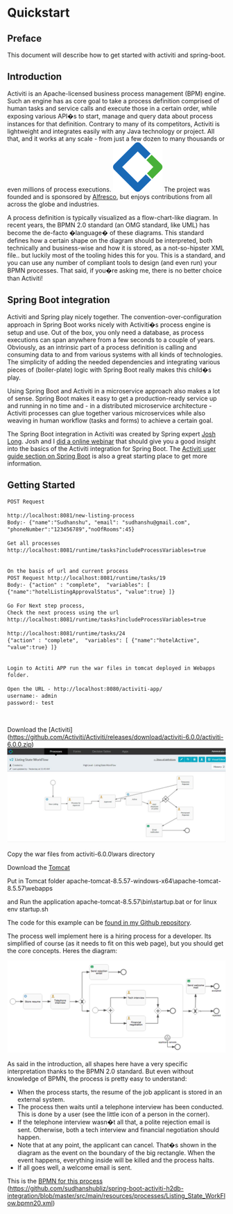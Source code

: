 # Quickstart
## Preface
This document will describe how to get started with activiti and spring-boot.   

## Introduction
Activiti is an Apache-licensed business process management (BPM) engine. Such an engine has as core goal to take a process definition comprised of human tasks and service calls and execute those in a certain order, while exposing various API�s to start, manage and query data about process instances for that definition. Contrary to many of its competitors, Activiti is lightweight and integrates easily with any Java technology or project. All that, and it works at any scale - from just a few dozen to many thousands or even millions of process executions.
![Activiti logo](doc/images/activiti-logo.png)
The project was founded and is sponsored by [Alfresco](http://www.alfresco.com/), but enjoys contributions from all across the globe and industries.

A process definition is typically visualized as a flow-chart-like diagram. In recent years, the BPMN 2.0 standard (an OMG standard, like UML) has become the de-facto �language� of these diagrams. This standard defines how a certain shape on the diagram should be interpreted, both technically and business-wise and how it is stored, as a not-so-hipster XML file.. but luckily most of the tooling hides this for you. This is a standard, and you can use any number of compliant tools to design (and even run) your BPMN processes. That said, if you�re asking me, there is no better choice than Activiti!

## Spring Boot integration
Activiti and Spring play nicely together. The convention-over-configuration approach in Spring Boot works nicely with Activiti�s process engine is setup and use. Out of the box, you only need a database, as process executions can span anywhere from a few seconds to a couple of years. Obviously, as an intrinsic part of a process definition is calling and consuming data to and from various systems with all kinds of technologies. The simplicity of adding the needed dependencies and integrating various pieces of (boiler-plate) logic with Spring Boot really makes this child�s play.

Using Spring Boot and Activiti in a microservice approach also makes a lot of sense. Spring Boot makes it easy to get a production-ready service up and running in no time and - in a distributed microservice architecture - Activiti processes can glue together various microservices while also weaving in human workflow (tasks and forms) to achieve a certain goal.

The Spring Boot integration in Activiti was created by Spring expert [Josh Long](https://twitter.com/starbuxman). Josh and I [did a online webinar](https://www.youtube.com/watch?v=0PV_8Lew3vg) that should give you a good insight into the basics of the Activiti integration for Spring Boot. The [Activiti user guide section on Spring Boot](http://activiti.org/userguide/index.html#springSpringBoot) is also a great starting place to get more information.

## Getting Started

```
POST Request 

http://localhost:8081/new-listing-process
Body:- {"name":"Sudhanshu", "email": "sudhanshu@gmail.com", "phoneNumber":"123456789","noOfRooms":45}

Get all processes 
http://localhost:8081/runtime/tasks?includeProcessVariables=true


On the basis of url and current process
POST Request http://localhost:8081/runtime/tasks/19
Body:- {"action" : "complete",  "variables": [ {"name":"hotelListingApprovalStatus", "value":true} ]}

Go For Next step process,
Check the next process using the url 
http://localhost:8081/runtime/tasks?includeProcessVariables=true

http://localhost:8081/runtime/tasks/24
{"action" : "complete",  "variables": [ {"name":"hotelActive", "value":true} ]}


Login to Actiti APP run the war files in tomcat deployed in Webapps folder.

Open the URL - http://localhost:8080/activiti-app/
username:- admin
password:- test



```
Download the [Activiti] 
(https://github.com/Activiti/Activiti/releases/download/activiti-6.0.0/activiti-6.0.0.zip)
![Activiti logo](doc/images/supplier-workflow.JPG)

 
Copy the war files from activiti-6.0.0\wars directory 

Download the [Tomcat](http://apachemirror.wuchna.com/tomcat/tomcat-8/v8.5.57/bin/apache-tomcat-8.5.57-windows-x64.zip)

Put in Tomcat folder apache-tomcat-8.5.57-windows-x64\apache-tomcat-8.5.57\webapps 

and Run the application apache-tomcat-8.5.57\bin\startup.bat or for linux env startup.sh
 

The code for this example can be [found in my Github repository](https://github.com/sudhanshubliz/spring-boot-activiti-h2db-integration).

The process well implement here is a hiring process for a developer. Its simplified of course (as it needs to fit on this web page), but you should get the core concepts. Heres the diagram:

![Image of the hire process using BPMN2 symbolism](doc/images/hire-process.png)

As said in the introduction, all shapes here have a very specific interpretation thanks to the BPMN 2.0 standard. But even without knowledge of BPMN, the process is pretty easy to understand:

* When the process starts, the resume of the job applicant is stored in an external system.
* The process then waits until a telephone interview has been conducted. This is done by a user (see the little icon of a person in the corner).
* If the telephone interview wasn�t all that, a polite rejection email is sent. Otherwise, both a tech interview and financial negotiation should happen.
* Note that at any point, the applicant can cancel. That�s shown in the diagram as the event on the boundary of the big rectangle. When the event happens, everything inside will be killed and the process halts.
* If all goes well, a welcome email is sent.

This is the [BPMN for this process](https://github.com/jbarrez/spring-boot-with-activiti-example/blob/master/src/main/resources/processes/Developer_Hiring.bpmn20.xml)
(https://github.com/sudhanshubliz/spring-boot-activiti-h2db-integration/blob/master/src/main/resources/processes/Listing_State_WorkFlow.bpmn20.xml)
 